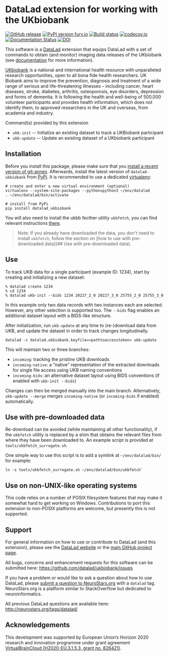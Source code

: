 # DataLad extension for working with the UKbiobank

[![GitHub release](https://img.shields.io/github/release/datalad/ukbiobank.svg)](https://GitHub.com/datalad/ukbiobank/releases/) [![PyPI version fury.io](https://badge.fury.io/py/datalad-ukbiobank.svg)](https://pypi.python.org/pypi/datalad-ukbiobank/) [![Build status](https://ci.appveyor.com/api/projects/status/2oud5x4cvfhu9wxk/branch/master?svg=true)](https://ci.appveyor.com/project/mih/datalad-ukbiobank/branch/master) [![codecov.io](https://codecov.io/github/datalad/datalad-ukbiobank/coverage.svg?branch=master)](https://codecov.io/github/datalad/datalad-ukbiobank?branch=master) [![Documentation Status](https://readthedocs.org/projects/datalad-ukbiobank/badge/?version=latest)](http://docs.datalad.org/projects/ukbiobank/en/latest/?badge=latest) [![DOI](https://zenodo.org/badge/220525829.svg)](https://zenodo.org/badge/latestdoi/220525829)


This software is a [DataLad](http://datalad.org) extension that equips DataLad
with a set of commands to obtain (and monitor) imaging data releases of the
UKbiobank (see [documentation](http://docs.datalad.org/projects/ukbiobank) for
more information).

[UKbiobank](https://www.ukbiobank.ac.uk) is a national and international health
resource with unparalleled research opportunities, open to all bona fide health
researchers. UK Biobank aims to improve the prevention, diagnosis and treatment
of a wide range of serious and life-threatening illnesses – including cancer,
heart diseases, stroke, diabetes, arthritis, osteoporosis, eye disorders,
depression and forms of dementia. It is following the health and well-being of
500,000 volunteer participants and provides health information, which does not
identify them, to approved researchers in the UK and overseas, from academia
and industry.

Command(s) provided by this extension

- `ukb-init` -- Initialize an existing dataset to track a UKBiobank participant
- `ukb-update` -- Update an existing dataset of a UKbiobank participant

## Installation

Before you install this package, please make sure that you [install a recent
version of git-annex](https://git-annex.branchable.com/install).  Afterwards,
install the latest version of `datalad-ukbiobank` from
[PyPi](https://pypi.org/project/datalad-ukbiobank). It is recommended to use
a dedicated [virtualenv](https://virtualenv.pypa.io):

    # create and enter a new virtual environment (optional)
    virtualenv --system-site-packages --python=python3 ~/env/datalad
    . ~/env/datalad/bin/activate

    # install from PyPi
    pip install datalad_ukbiobank

You will also need to install the ukbb fecther utility `ukbfetch`, you can find relevant instructions [there](https://biobank.ndph.ox.ac.uk/ukb/download.cgi?id=500&ty=ut).

> Note:
> If you already have downloaded the data, you don't need to install `ukbfetch`, follow the section on [how to use with pre-downloaded data](## Use with pre-downloaded data).

## Use

To track UKB data for a single participant (example ID: 1234), start by
creating and initializing a new dataset:

```
% datalad create 1234
% cd 1234
% datalad ukb-init --bids 1234 20227_2_0 20227_3_0 25755_2_0 25755_3_0
```

In this example only two data records with two instances each are selected.
However, any other selection is supported too. The `--bids` flag enables
an additional dataset layout with a BIDS-like structure.

After initialization, run `ukb-update` at any time to (re-)download data
from UKB, and update the dataset in order to track changes longitudinally.

```
datalad -c datalad.ukbiobank.keyfile=<pathtoaccesstoken> ukb-update
```

This will maintain two or three branches:

- `incoming`: tracking the pristine UKB downloads
- `incoming-native`: a "native" representation of the extracted downloads
  for single file access using UKB naming conventions
- `incoming-bids`: an alternative dataset layout using BIDS conventions
  (if enabled with `ukb-init --bids`)

Changes can then be merged manually into the main branch. Alternatively,
`ukb-update --merge` merges `incoming-native` (or `incoming-bids` if enabled)
automatically.


## Use with pre-downloaded data

Re-download can be avoided (while maintaining all other functionality), if the
`ukbfetch` utility is replaced by a shim that obtains the relevant files from
where they have been downloaded to. An example script is provided at
`tools/ukbfetch_surrogate.sh`.

One simple way to use this script is to add a symlink at `~/env/datalad/bin/` for example:
```
ln -s tools/ukbfetch_surrogate.sh ~/env/datalad/bin/ukbfetch`
```

## Use on non-UNIX-like operating systems

This code relies on a number of POSIX filesystem features that may make it
somewhat hard to get working on Windows. Contributions to port this extension
to non-POSIX platforms are welcome, but presently this is not supported.


## Support

For general information on how to use or contribute to DataLad (and this
extension), please see the [DataLad website](http://datalad.org) or the
[main GitHub project page](http://datalad.org).

All bugs, concerns and enhancement requests for this software can be submitted here:
https://github.com/datalad/ukbiobank/issues

If you have a problem or would like to ask a question about how to use DataLad,
please [submit a question to
NeuroStars.org](https://neurostars.org/tags/datalad) with a ``datalad`` tag.
NeuroStars.org is a platform similar to StackOverflow but dedicated to
neuroinformatics.

All previous DataLad questions are available here:
http://neurostars.org/tags/datalad/


## Acknowledgements

This development was supported by European Union’s Horizon 2020 research and
innovation programme under grant agreement [VirtualBrainCloud
(H2020-EU.3.1.5.3, grant no.
826421)](https://cordis.europa.eu/project/id/826421).


